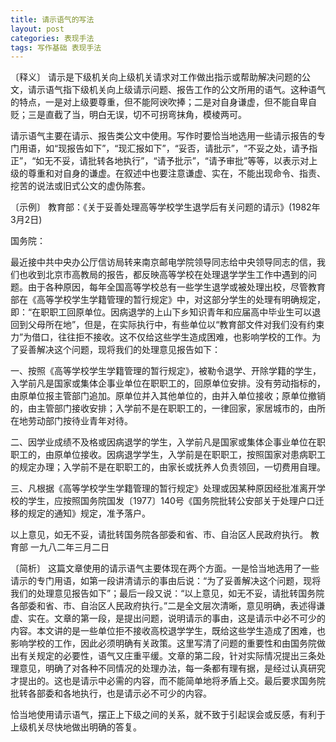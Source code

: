 ```yaml
---
title: 请示语气的写法
layout: post
categories: 表现手法
tags: 写作基础 表现手法
---
```


〔释义〕 请示是下级机关向上级机关请求对工作做出指示或帮助解决问题的公文，请示语气指下级机关向上级请示问题、报告工作的公文所用的语气。这种语气的特点，一是对上级要尊重，但不能阿谀吹捧；二是对自身谦虚，但不能自卑自贬；三是直截了当，明白无误，切不可拐弯抹角，模棱两可。

请示语气主要在请示、报告类公文中使用。写作时要恰当地选用一些请示报告的专门用语，如“现报告如下”，“现汇报如下”，“妥否，请批示”，“不妥之处，请予指正”，“如无不妥，请批转各地执行”，“请予批示”，“请予审批”等等，以表示对上级的尊重和对自身的谦虚。在叙述中也要注意谦虚、实在，不能出现命令、指责、挖苦的说法或旧式公文的虚伪陈套。

〔示例〕 教育部：《关于妥善处理高等学校学生退学后有关问题的请示》(1982年3月2日)

国务院：

最近接中共中央办公厅信访局转来南京邮电学院领导同志给中央领导同志的信，我们也收到北京市高教局的报告，都反映高等学校在处理退学学生工作中遇到的问题。由于各种原因，每年全国高等学校总有一些学生退学或被处理出校，尽管教育部在《高等学校学生学籍管理的暂行规定》中，对这部分学生的处理有明确规定，即：“在职职工回原单位。因病退学的上山下乡知识青年和应届高中毕业生可以退回到父母所在地”，但是，在实际执行中，有些单位以“教育部文件对我们没有约束力”为借口，往往拒不接收。这不仅给这些学生造成困难，也影响学校的工作。为了妥善解决这个问题，现将我们的处理意见报告如下：

一、按照《高等学校学生学籍管理的暂行规定》，被勒令退学、开除学籍的学生，入学前凡是国家或集体企事业单位在职职工的，回原单位安排。没有劳动指标的，由原单位报主管部门追加。原单位并入其他单位的，由并入单位接收；原单位撤销的，由主管部门接收安排；入学前不是在职职工的，一律回家，家居城市的，由所在地劳动部门按待业青年对待。

二、因学业成绩不及格或因病退学的学生，入学前凡是国家或集体企事业单位在职职工的，由原单位接收。因病退学学生，入学前是在职职工，按照国家对患病职工的规定办理；入学前不是在职职工的，由家长或抚养人负责领回，一切费用自理。

三、凡根据《高等学校学生学籍管理的暂行规定》处理或因某种原因经批准离开学校的学生，应按照国务院国发〔1977〕140号《国务院批转公安部关于处理户口迁移的规定的通知》规定，准予落户。

以上意见，如无不妥，请批转国务院各部委和省、市、自治区人民政府执行。
教育部
一九八二年三月二日

〔简析〕 这篇文章使用的请示语气主要体现在两个方面。一是恰当地选用了一些请示的专门用语，如第一段讲清请示的事由后说：“为了妥善解决这个问题，现将我们的处理意见报告如下”；最后一段又说：“以上意见，如无不妥，请批转国务院各部委和省、市、自治区人民政府执行。”二是全文层次清晰，意见明确，表述得谦虚、实在。文章的第一段，是提出问题，说明请示的事由，这是请示中必不可少的内容。本文讲的是一些单位拒不接收高校退学学生，既给这些学生造成了困难，也影响学校的工作，因此必须明确有关政策。这里写清了问题的重要性和由国务院做出有关规定的必要性，语气又庄重平缓。文章的第二段，针对实际情况提出三条处理意见，明确了对各种不同情况的处理办法，每一条都有理有据，是经过认真研究才提出的。这也是请示中必需的内容，而不能简单地将矛盾上交。最后要求国务院批转各部委和各地执行，也是请示必不可少的内容。

恰当地使用请示语气，摆正上下级之间的关系，就不致于引起误会或反感，有利于上级机关尽快地做出明确的答复。 